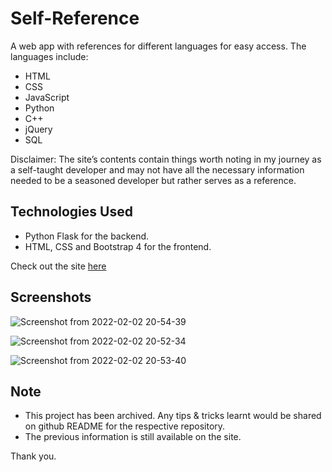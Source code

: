 # Self-Reference

A web app with references for different languages for easy access. The languages include:

* HTML
* CSS
* JavaScript
* Python
* C++
* jQuery
* SQL

Disclaimer: The site’s contents contain things worth noting in my journey as a self-taught developer and may not have all the necessary information needed to be a seasoned developer but rather serves as a reference.

## Technologies Used

* Python Flask for the backend.
* HTML, CSS and Bootstrap 4 for the frontend.

Check out the site [here](https://self-reference.web.app)

## Screenshots

![Screenshot from 2022-02-02 20-54-39](https://user-images.githubusercontent.com/53381103/152235841-9a228e4f-611f-4c76-b8f4-b5bf3275ddb6.png)

![Screenshot from 2022-02-02 20-52-34](https://user-images.githubusercontent.com/53381103/152235561-309bb9ee-c638-44b5-813c-788723fe74cc.png)

![Screenshot from 2022-02-02 20-53-40](https://user-images.githubusercontent.com/53381103/152235713-107da9e0-2d0b-4816-b904-458f79c0893c.png)

## Note

* This project has been archived. Any tips & tricks learnt would be shared on github README for the respective repository.
* The previous information is still available on the site.

Thank you.
